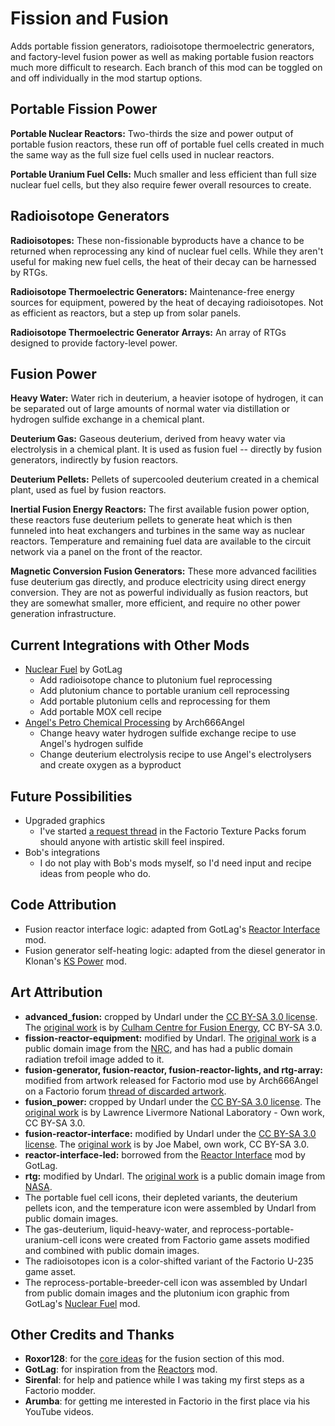 # Fission and Fusion

Adds portable fission generators, radioisotope thermoelectric generators, and factory-level fusion power as well as making portable fusion reactors much more difficult to research. Each branch of this mod can be toggled on and off individually in the mod startup options.

## Portable Fission Power
**Portable Nuclear Reactors:** Two-thirds the size and power output of portable fusion reactors, these run off of portable fuel cells created in much the same way as the full size fuel cells used in nuclear reactors.

**Portable Uranium Fuel Cells:** Much smaller and less efficient than full size nuclear fuel cells, but they also require fewer overall resources to create.

## Radioisotope Generators

**Radioisotopes:** These non-fissionable byproducts have a chance to be returned when reprocessing any kind of nuclear fuel cells. While they aren't useful for making new fuel cells, the heat of their decay can be harnessed by RTGs.

**Radioisotope Thermoelectric Generators:** Maintenance-free energy sources for equipment, powered by the heat of decaying radioisotopes. Not as efficient as reactors, but a step up from solar panels.

**Radioisotope Thermoelectric Generator Arrays:** An array of RTGs designed to provide factory-level power.

## Fusion Power

**Heavy Water:** Water rich in deuterium, a heavier isotope of hydrogen, it can be separated out of large amounts of normal water via distillation or hydrogen sulfide exchange in a chemical plant.

**Deuterium Gas:** Gaseous deuterium, derived from heavy water via electrolysis in a chemical plant. It is used as fusion fuel -- directly by fusion generators, indirectly by fusion reactors.

**Deuterium Pellets:** Pellets of supercooled deuterium created in a chemical plant, used as fuel by fusion reactors.

**Inertial Fusion Energy Reactors:** The first available fusion power option, these reactors fuse deuterium pellets to generate heat which is then funneled into heat exchangers and turbines in the same way as nuclear reactors. Temperature and remaining fuel data are available to the circuit network via a panel on the front of the reactor.

**Magnetic Conversion Fusion Generators:** These more advanced facilities fuse deuterium gas directly, and produce electricity using direct energy conversion. They are not as powerful individually as fusion reactors, but they are somewhat smaller, more efficient, and require no other power generation infrastructure.

## Current Integrations with Other Mods
* [Nuclear Fuel](https://mods.factorio.com/mods/GotLag/Nuclear%20Fuel) by GotLag
  * Add radioisotope chance to plutonium fuel reprocessing
  * Add plutonium chance to portable uranium cell reprocessing
  * Add portable plutonium cells and reprocessing for them
  * Add portable MOX cell recipe
* [Angel's Petro Chemical Processing](https://mods.factorio.com/mods/Arch666Angel/angelspetrochem) by Arch666Angel
  * Change heavy water hydrogen sulfide exchange recipe to use Angel's hydrogen sulfide
  * Change deuterium electrolysis recipe to use Angel's electrolysers and create oxygen as a byproduct
## Future Possibilities
* Upgraded graphics
  * I've started [a request thread](https://forums.factorio.com/viewtopic.php?f=15&t=46417) in the Factorio Texture Packs forum should anyone with artistic skill feel inspired.
* Bob's integrations
  * I do not play with Bob's mods myself, so I'd need input and recipe ideas from people who do.
## Code Attribution
* Fusion reactor interface logic: adapted from GotLag's [Reactor Interface](https://mods.factorio.com/mods/GotLag/Reactor%20Interface) mod.
* Fusion generator self-heating logic: adapted from the diesel generator in Klonan's [KS Power](https://mods.factorio.com/mods/Klonan/KS_Power) mod.
## Art Attribution
* **advanced_fusion:** cropped by Undarl under the [CC BY-SA 3.0 license](https://creativecommons.org/licenses/by-sa/3.0/). The [original work](https://commons.wikimedia.org/w/index.php?curid=12836818) is by [Culham Centre for Fusion Energy](http://www.fusion.org.uk/MAST.aspx), CC BY-SA 3.0.
* **fission-reactor-equipment:** modified by Undarl. The [original work](https://commons.wikimedia.org/wiki/File:Containment_destruction.jpg) is a public domain image from the [NRC](http://www.nrc.gov), and has had a public domain radiation trefoil image added to it.
* **fusion-generator, fusion-reactor, fusion-reactor-lights, and rtg-array:** modified from artwork released for Factorio mod use by Arch666Angel on a Factorio forum [thread of discarded artwork](https://forums.factorio.com/viewtopic.php?f=15&t=40923).
* **fusion_power:** cropped by Undarl under the [CC BY-SA 3.0 license](https://creativecommons.org/licenses/by-sa/3.0/). The [original work](https://commons.wikimedia.org/w/index.php?curid=20512199) is by Lawrence Livermore National Laboratory - Own work, CC BY-SA 3.0.
* **fusion-reactor-interface:** modified by Undarl under the [CC BY-SA 3.0 license](https://creativecommons.org/licenses/by-sa/3.0/). The [original work](https://commons.wikimedia.org/wiki/File:Georgetown_PowerPlant_Museum_gauges_18.jpg) is by Joe Mabel, own work, CC BY-SA 3.0.
* **reactor-interface-led:** borrowed from the [Reactor Interface](https://mods.factorio.com/mods/GotLag/Reactor%20Interface) mod by GotLag.
* **rtg:** modified by Undarl. The [original work](https://commons.wikimedia.org/wiki/File:Cassini%27s_RTG.jpg) is a public domain image from [NASA](http://nasa.gov).
* The portable fuel cell icons, their depleted variants, the deuterium pellets icon, and the temperature icon were assembled by Undarl from public domain images.
* The gas-deuterium, liquid-heavy-water, and reprocess-portable-uranium-cell icons were created from Factorio game assets modified and combined with public domain images.
* The radioisotopes icon is a color-shifted variant of the Factorio U-235 game asset.
* The reprocess-portable-breeder-cell icon was assembled by Undarl from public domain images and the plutonium icon graphic from GotLag's [Nuclear Fuel](https://mods.factorio.com/mods/GotLag/Nuclear%20Fuel) mod.
## Other Credits and Thanks
* **Roxor128**: for the [core ideas](https://forums.factorio.com/viewtopic.php?f=6&t=44430) for the fusion section of this mod.
* **GotLag**: for inspiration from the [Reactors](https://mods.factorio.com/mods/GotLag/Reactors) mod.
* **Sirenfal**: for help and patience while I was taking my first steps as a Factorio modder.
* **Arumba**: for getting me interested in Factorio in the first place via his YouTube videos.
